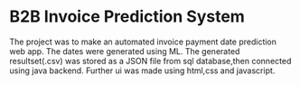 # B2B Invoice Prediction System
The project was to make an automated invoice payment date prediction web app. The dates were generated using ML.
The generated resultset(.csv) was stored as a JSON file from sql database,then connected using java backend.
Further ui was made using html,css and javascript.

